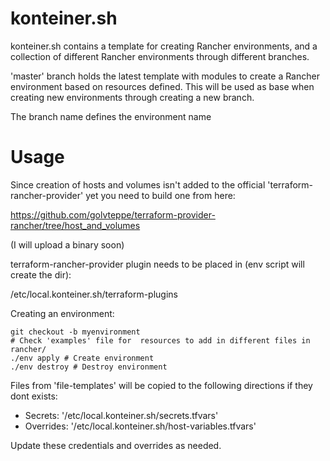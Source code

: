 # konteiner.sh

konteiner.sh contains a template for creating Rancher environments, and a collection of different Rancher environments through different branches.

'master' branch holds the latest template with modules to create a Rancher environment based on resources defined. This will be used as base when creating new environments through creating a new branch.

The branch name defines the environment name

# Usage

Since creation of hosts and volumes isn't added to the official 'terraform-rancher-provider' yet you need to build one from here:

https://github.com/golvteppe/terraform-provider-rancher/tree/host_and_volumes

(I will upload a binary soon)

terraform-rancher-provider plugin needs to be placed in (env script will create the dir):

/etc/local.konteiner.sh/terraform-plugins

Creating an environment:

````
git checkout -b myenvironment
# Check 'examples' file for  resources to add in different files in rancher/
./env apply # Create environment
./env destroy # Destroy environment
````

Files from 'file-templates' will be copied to the following directions if they dont exists:

* Secrets: '/etc/local.konteiner.sh/secrets.tfvars'
* Overrides: '/etc/local.konteiner.sh/host-variables.tfvars'

Update these credentials and overrides as needed.



